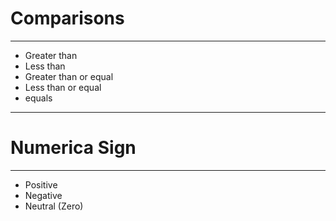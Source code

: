 # Comparisons
---
- Greater than
- Less than
- Greater than or equal 
- Less than or equal
- equals

---

# Numerica Sign
---
- Positive
- Negative
- Neutral (Zero)
